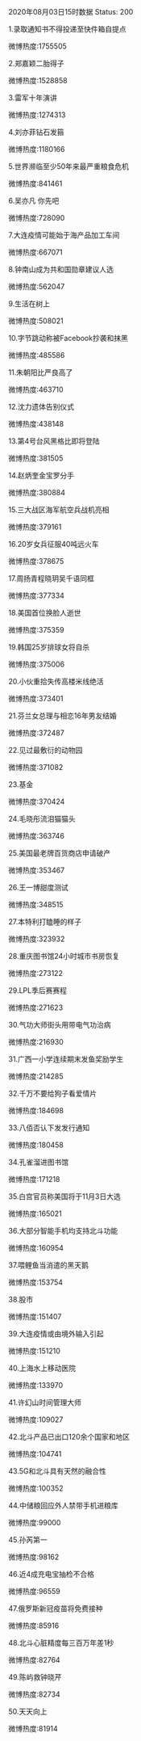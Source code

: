 2020年08月03日15时数据
Status: 200

1.录取通知书不得投递至快件箱自提点

微博热度:1755505

2.郑嘉颖二胎得子

微博热度:1528858

3.雷军十年演讲

微博热度:1274313

4.刘亦菲钻石发箍

微博热度:1180166

5.世界濒临至少50年来最严重粮食危机

微博热度:841461

6.吴亦凡 你先吧

微博热度:728090

7.大连疫情可能始于海产品加工车间

微博热度:667071

8.钟南山成为共和国勋章建议人选

微博热度:562047

9.生活在树上

微博热度:508021

10.字节跳动称被Facebook抄袭和抹黑

微博热度:485586

11.朱朝阳比严良高了

微博热度:463710

12.沈力遗体告别仪式

微博热度:438148

13.第4号台风黑格比即将登陆

微博热度:381505

14.赵炳奎金宝罗分手

微博热度:380884

15.三大战区海军航空兵战机亮相

微博热度:379161

16.20岁女兵征服40吨远火车

微博热度:378675

17.周扬青程晓玥吴千语同框

微博热度:377334

18.美国首位换脸人逝世

微博热度:375359

19.韩国25岁排球女将自杀

微博热度:375006

20.小伙重拾失传高楼米线绝活

微博热度:373401

21.芬兰女总理与相恋16年男友结婚

微博热度:372487

22.见过最敷衍的动物园

微博热度:371082

23.基金

微博热度:370424

24.毛晓彤流泪猫猫头

微博热度:363746

25.美国最老牌百货商店申请破产

微博热度:353467

26.王一博甜度测试

微博热度:348515

27.本特利打瞌睡的样子

微博热度:323932

28.重庆图书馆24小时城市书房恢复

微博热度:273122

29.LPL季后赛赛程

微博热度:271623

30.气功大师街头用带电气功治病

微博热度:216930

31.广西一小学连续期末发鱼奖励学生

微博热度:214285

32.千万不要给狗子看爱情片

微博热度:184698

33.八佰否认下发发行通知

微博热度:180458

34.孔雀溜进图书馆

微博热度:171218

35.白宫官员称美国将于11月3日大选

微博热度:165021

36.大部分智能手机均支持北斗功能

微博热度:160954

37.喂鲤鱼当消遣的黑天鹅

微博热度:153754

38.股市

微博热度:151407

39.大连疫情或由境外输入引起

微博热度:151210

40.上海水上移动医院

微博热度:133970

41.许幻山时间管理大师

微博热度:109027

42.北斗产品已出口120余个国家和地区

微博热度:104741

43.5G和北斗具有天然的融合性

微博热度:100352

44.中储粮回应外人禁带手机进粮库

微博热度:99000

45.孙芮第一

微博热度:98162

46.近4成充电宝抽检不合格

微博热度:96559

47.俄罗斯新冠疫苗将免费接种

微博热度:85916

48.北斗心脏精度每三百万年差1秒

微博热度:82764

49.陈屿救钟晓芹

微博热度:82734

50.天天向上

微博热度:81914

